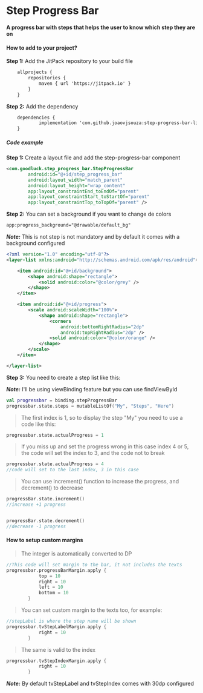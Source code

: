 # Step Progress Bar

**A progress bar with steps that helps the user to know which step they are on**

#### How to add to your project?

**Step 1:** Add the JitPack repository to your build file

```xml
    allprojects {
        repositories {
            maven { url 'https://jitpack.io' }
        }
    }
```

**Step 2:** Add the dependency

```xml
    dependencies {
            implementation 'com.github.joaovjsouza:step-progress-bar-library:version'
    }
```

##### Code example

**Step 1:** Create a layout file and add the step-progress-bar component

```xml
<com.goodluck.step_progress_bar.StepProgressBar
        android:id="@+id/step_progress_bar"
        android:layout_width="match_parent"
        android:layout_height="wrap_content"
        app:layout_constraintEnd_toEndOf="parent"
        app:layout_constraintStart_toStartOf="parent"
        app:layout_constraintTop_toTopOf="parent" />
```

**Step 2:** You can set a background if you want to change de colors

```xml
app:progress_background="@drawable/default_bg" 
```

***Note:*** This is not step is not mandatory and by default it comes with a background configured

```xml
<?xml version="1.0" encoding="utf-8"?>
<layer-list xmlns:android="http://schemas.android.com/apk/res/android">

    <item android:id="@+id/background">
        <shape android:shape="rectangle">
            <solid android:color="@color/grey" />
        </shape>
    </item>

    <item android:id="@+id/progress">
        <scale android:scaleWidth="100%">
            <shape android:shape="rectangle">
                <corners
                    android:bottomRightRadius="2dp"
                    android:topRightRadius="2dp" />
                <solid android:color="@color/orange" />
            </shape>
        </scale>
    </item>

</layer-list>
```

**Step 3:** You need to create a step list like this:

***Note:*** I'll be using viewBinding feature but you can use findViewById

```kotlin
val progressbar = binding.stepProgressBar
progressbar.state.steps = mutableListOf("My", "Steps", "Here")
```

> The first index is 1, so to display the step "My" you need to use a code like this:

```kotlin
progressbar.state.actualProgress = 1
```

> If you miss up and set the progress wrong in this case index 4 or 5, the code will set the index to 3, and the code not to break

```kotlin
progressbar.state.actualProgress = 4
//code will set to the last index, 3 in this case
```

> You can use increment() function to increase the progress, and decrement() to decrease

```kotlin
progressBar.state.increment()
//increase +1 progress


progressBar.state.decrement()
//decrease -1 progress
```

#### How to setup custom margins

> The integer is automatically converted to DP

```kotlin
//This code will set margin to the bar, it not includes the texts
progressbar.progressBarMargin.apply {
            top = 10
            right = 10
            left = 10
            bottom = 10
        }
```

> You can set custom margin to the texts too, for example:

```kotlin
//stepLabel is where the step name will be shown
progressbar.tvStepLabelMargin.apply { 
            right = 10
        }
```

> The same is valid to the index

```kotlin
progressbar.tvStepIndexMargin.apply {
            right = 10
        }
```

***Note:*** By default tvStepLabel and tvStepIndex comes with 30dp configured
